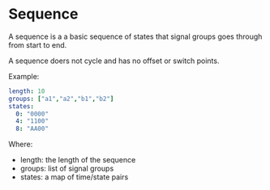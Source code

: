 # Sequence
A sequence is a a basic sequence of states that signal groups goes through from start to end.

A sequence doers not cycle and has no offset or switch points.

Example:
```yaml
length: 10
groups: ["a1","a2","b1","b2"]
states:
  0: "0000"
  4: "1100"
  8: "AA00"
```

Where:
- length: the length of the sequence
- groups: list of signal groups
- states: a map of time/state pairs

